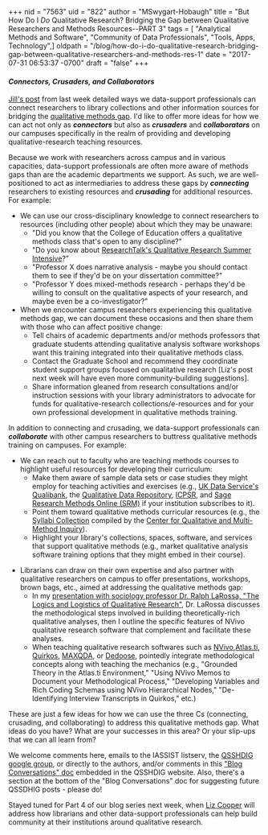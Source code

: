 +++
nid = "7563"
uid = "822"
author = "MSwygart-Hobaugh"
title = "But How Do I *Do* Qualitative Research? Bridging the Gap between Qualitative Researchers and Methods Resources--PART 3"
tags = [ "Analytical Methods and Software", "Community of Data Professionals", "Tools, Apps, Technology",]
oldpath = "/blog/how-do-i-do-qualitative-research-bridging-gap-between-qualitative-researchers-and-methods-res-1"
date = "2017-07-31 06:53:37 -0700"
draft = "false"
+++
#### ***Connectors, Crusaders, and Collaborators***

[Jill's
post](http://iassistdata.org/blog/how-do-i-do-qualitative-research-bridging-gap-between-qualitative-researchers-and-methods-res-0)
from last week detailed ways we data-support professionals can connect
researchers to library collections and other information sources for
bridging the [qualitative methods
gap](http://iassistdata.org/blog/how-do-i-do-qualitative-research-bridging-gap-between-qualitative-researchers-and-methods-resou).
I'd like to offer more ideas for how we can act not only as
***connectors*** but also as ***crusaders*** and ***collaborators*** on
our campuses specifically in the realm of providing and developing
qualitative-research teaching resources. 

Because we work with researchers across campus and in various
capacities, data-support professionals are often more aware of methods
gaps than are the academic departments we support. As such, we are
well-positioned to act as intermediaries to address these gaps by
***connecting*** researchers to existing resources and ***crusading***
for additional resources. For example:

-   We can use our cross-disciplinary knowledge to connect researchers
    to resources (including other people) about which they may be
    unaware:
    -   "Did you know that the College of Education offers a qualitative
        methods class that's open to any discipline?"
    -   "Do you know about [ResearchTalk's Qualitative Research Summer
        Intensive](http://researchtalk.com/upcoming-events/)?"
    -   "Professor X does narrative analysis - maybe you should contact
        them to see if they'd be on your dissertation committee?"
    -   "Professor Y does mixed-methods research - perhaps they'd be
        willing to consult on the qualitative aspects of your research,
        and maybe even be a co-investigator?"
-   When we encounter campus researchers experiencing this qualitative
    methods gap, we can document these occasions and then share them
    with those who can affect positive change:
    -   Tell chairs of academic departments and/or methods professors
        that graduate students attending qualitative analysis software
        workshops want this training integrated into their qualitative
        methods class.
    -   Contact the Graduate School and recommend they coordinate
        student support groups focused on qualitative research [Liz's
        post next week will have even more community-building
        suggestions].
    -   Share information gleaned from research consultations and/or
        instruction sessions with your library administrators to
        advocate for funds for qualitative-research
        collections/e-resources and for your own professional
        development in qualitative methods training.

In addition to connecting and crusading, we data-support professionals
can ***collaborate*** with other campus researchers to buttress
qualitative methods training on campuses. For example:

-   We can reach out to faculty who are teaching methods courses to
    highlight useful resources for developing their curriculum:
    -   Make them aware of sample data sets or case studies they might
        employ for teaching activities and exercises (e.g., [UK Data
        Service's
        Qualibank](https://discover.ukdataservice.ac.uk/qualibank), the
        [Qualitative Data Repository](https://qdr.syr.edu/),
        [ICPSR](https://www.icpsr.umich.edu/icpsrweb/), and [Sage
        Research Methods Online (SRM)](http://methods.sagepub.com/) if
        your institution subscribes to it).
    -   Point them toward qualitative methods curricular resources
        (e.g., the [Syllabi
        Collection](https://www.maxwell.syr.edu/moynihan/cqrm/Syllabi_Database/)
        compiled by the [Center for Qualitative and Multi-Method
        Inquiry](https://www.maxwell.syr.edu/moynihan/cqrm/CQMI_at_Syracuse/)).
    -   Highlight your library's collections, spaces, software, and
        services that support qualitative methods (e.g., market
        qualitative analysis software training options that they might
        embed in their course).

<!-- -->

-   Librarians can draw on their own expertise and also partner with
    qualitative researchers on campus to offer presentations, workshops,
    brown bags, etc., aimed at addressing the qualitative methods gap:
    -   In my [presentation with sociology professor Dr. Ralph LaRossa,
        "The Logics and Logistics of Qualitative
        Research"](https://works.bepress.com/amanda_swygart-hobaugh/36/),
        Dr. LaRossa discusses the methodological steps involved in
        building theoretically-rich qualitative analyses, then I outline
        the specific features of NVivo qualitative research software
        that complement and facilitate these analyses.
    -   When teaching qualitative research softwares such as
        [NVivo](http://www.qsrinternational.com/what-is-nvivo),[Atlas.ti](http://atlasti.com/),
        [Quirkos](https://www.quirkos.com/index.html),
        [MAXQDA](http://www.maxqda.com/), or
        [Dedoose](http://www.dedoose.com/), pointedly integrate
        methodological concepts along with teaching the mechanics (e.g.,
        "Grounded Theory in the Atlas.ti Environment," "Using NVivo
        Memos to Document your Methodological Process," "Developing
        Variables and Rich Coding Schemas using NVivo Hierarchical
        Nodes," "De-Identifying Interview Transcripts in Quirkos," etc.)

These are just a few ideas for how we can use the three Cs (connecting,
crusading, and collaborating) to address this qualitative methods gap.
What ideas do you have? What are your successes in this area? Or your
slip-ups that we can all learn from?

We welcome comments here, emails to the IASSIST listserv, the [QSSHDIG
google group](https://groups.google.com/forum/#!forum/iassist-qualdata),
or directly to the authors, and/or comments in this ["Blog
Conversations"
doc](https://sites.google.com/uncg.edu/iassistqsshdig/blog-conversations)
embedded in the QSSHDIG website. Also, there's a section at the bottom
of the "Blog Conversations" doc for suggesting future QSSDHIG posts -
please do!

Stayed tuned for Part 4 of our blog series next week, when [Liz
Cooper](https://ulls.unm.edu/people/directory/Liz-Elizabeth-Cooper) will
address how librarians and other data-support professionals can help
build community at their institutions around qualitative research.
